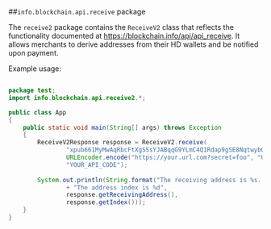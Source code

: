 ##`info.blockchain.api.receive` package

The `receive2` package contains the `ReceiveV2` class that reflects the functionality documented at https://blockchain.info/api/api_receive. It allows merchants to derive addresses from their HD wallets and be notified upon payment.

Example usage:

```java

package test;
import info.blockchain.api.receive2.*;

public class App 
{
    public static void main(String[] args) throws Exception
    {	
    	ReceiveV2Response response = ReceiveV2.receive(
    	        "xpub661MyMwAqRbcFtXgS5sYJABqqG9YLmC4Q1Rdap9gSE8NqtwybGhePY2gZ29ESFjqJoCu1Rupje8YtGqsefD265TMg7usUDFdp6W1EGMcet8",
    			URLEncoder.encode("https://your.url.com?secret=foo", "UTF-8"),
    			"YOUR_API_CODE");
    	
    	System.out.println(String.format("The receiving address is %s. "
    			+ "The address index is %d", 
    			response.getReceivingAddress(),
    			response.getIndex()));
    }
}

```